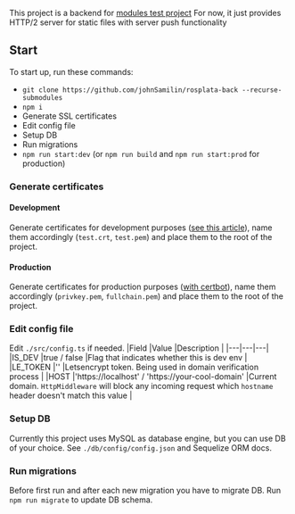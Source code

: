 This project is a backend for [modules test project](https://github.com/johnSamilin/rosplata)
For now, it just provides HTTP/2 server for static files with server push functionality
## Start
To start up, run these commands:
- `git clone https://github.com/johnSamilin/rosplata-back --recurse-submodules`
- `npm i`
- Generate SSL certificates
- Edit config file
- Setup DB
- Run migrations
- `npm run start:dev` (or `npm run build` and `npm run start:prod` for production)

### Generate certificates
#### Development
Generate certificates for development purposes ([see this article](https://web.dev/how-to-use-local-https/)), name them accordingly (`test.crt`, `test.pem`) and place them to the root of the project.

#### Production
Generate certificates for production purposes ([with certbot](https://certbot.eff.org/)), name them accordingly (`privkey.pem`, `fullchain.pem`) and place them to the root of the project.

### Edit config file
Edit `./src/config.ts` if needed.
|Field   |Value   |Description   |
|---|---|---|
|IS_DEV   |true / false   |Flag that indicates whether this is dev env   |
|LE_TOKEN   |''   |Letsencrypt token. Being used in domain verification process   |
|HOST   |'https://localhost' / 'https://your-cool-domain'   |Current domain. `HttpMiddleware` will block any incoming request which `hostname` header doesn't match this value   |

### Setup DB
Currently this project uses MySQL as database engine, but you can use DB of your choice. See `./db/config/config.json` and Sequelize ORM docs.

### Run migrations
Before first run and after each new migration you have to migrate DB. Run `npm run migrate` to update DB schema.
